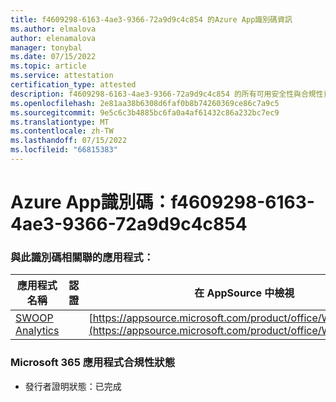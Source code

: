 ```yaml
---
title: f4609298-6163-4ae3-9366-72a9d9c4c854 的Azure App識別碼資訊
ms.author: elmalova
author: elenamalova
manager: tonybal
ms.date: 07/15/2022
ms.topic: article
ms.service: attestation
certification_type: attested
description: f4609298-6163-4ae3-9366-72a9d9c4c854 的所有可用安全性與合規性資訊。
ms.openlocfilehash: 2e81aa38b6308d6faf0b8b74260369ce86c7a9c5
ms.sourcegitcommit: 9e5c6c3b4885bc6fa0a4af61432c86a232bc7ec9
ms.translationtype: MT
ms.contentlocale: zh-TW
ms.lasthandoff: 07/15/2022
ms.locfileid: "66815383"
---
```

# <a name="azure-app-id-f4609298-6163-4ae3-9366-72a9d9c4c854"></a>Azure App識別碼：f4609298-6163-4ae3-9366-72a9d9c4c854


### <a name="apps-associated-with-this-id"></a>與此識別碼相關聯的應用程式：
| **應用程式名稱** | **認證** | **在 AppSource 中檢視** |
|--------------|---------------|-----------------------|
| [SWOOP Analytics](../forward/WA200000877.md) |  | [https://appsource.microsoft.com/product/office/WA200000877](https://appsource.microsoft.com/product/office/WA200000877) |

### <a name="microsoft-365-app-compliance-status"></a>Microsoft 365 應用程式合規性狀態
- 發行者證明狀態：已完成
